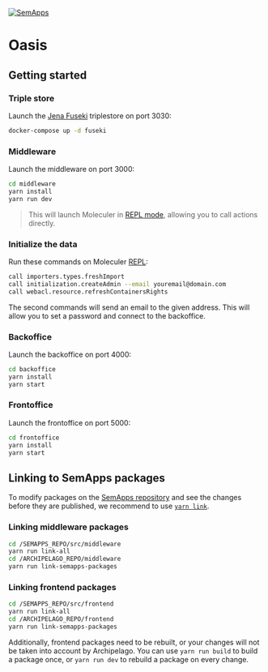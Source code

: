 [![SemApps](https://badgen.net/badge/Powered%20by/SemApps/28CDFB)](https://semapps.org)

# Oasis

## Getting started

### Triple store

Launch the [Jena Fuseki](https://jena.apache.org/documentation/fuseki2/) triplestore on port 3030:

```bash
docker-compose up -d fuseki
```

### Middleware

Launch the middleware on port 3000:

```bash
cd middleware
yarn install
yarn run dev
```

> This will launch Moleculer in [REPL mode](https://moleculer.services/docs/0.14/moleculer-repl.html), allowing you to call actions directly.


### Initialize the data

Run these commands on Moleculer [REPL](https://moleculer.services/docs/0.14/moleculer-repl.html):

```bash
call importers.types.freshImport
call initialization.createAdmin --email youremail@domain.com
call webacl.resource.refreshContainersRights
```

The second commands will send an email to the given address. This will allow you to set a password and connect to the backoffice.


### Backoffice

Launch the backoffice on port 4000:

```bash
cd backoffice
yarn install
yarn start
```


### Frontoffice

Launch the frontoffice on port 5000:

```bash
cd frontoffice
yarn install
yarn start
```


## Linking to SemApps packages

To modify packages on the [SemApps repository](https://github.com/assemblee-virtuelle/semapps) and see the changes before they are published, we recommend to use [`yarn link`](https://classic.yarnpkg.com/en/docs/cli/link/).

### Linking middleware packages

```bash
cd /SEMAPPS_REPO/src/middleware
yarn run link-all
cd /ARCHIPELAGO_REPO/middleware
yarn run link-semapps-packages
```

### Linking frontend packages

```bash
cd /SEMAPPS_REPO/src/frontend
yarn run link-all
cd /ARCHIPELAGO_REPO/frontend
yarn run link-semapps-packages
```

Additionally, frontend packages need to be rebuilt, or your changes will not be taken into account by Archipelago. 
You can use `yarn run build` to build a package once, or `yarn run dev` to rebuild a package on every change.
